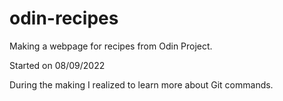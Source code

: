 # odin-recipes

Making a webpage for recipes from Odin Project. 

Started on 08/09/2022

During the making I realized to learn more about Git commands.
    
